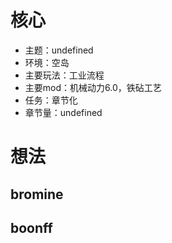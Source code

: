 # 核心

- 主题：undefined
- 环境：空岛
- 主要玩法：工业流程
- 主要mod：机械动力6.0，铁砧工艺
- 任务：章节化
- 章节量：undefined

# 想法

## bromine

## boonff